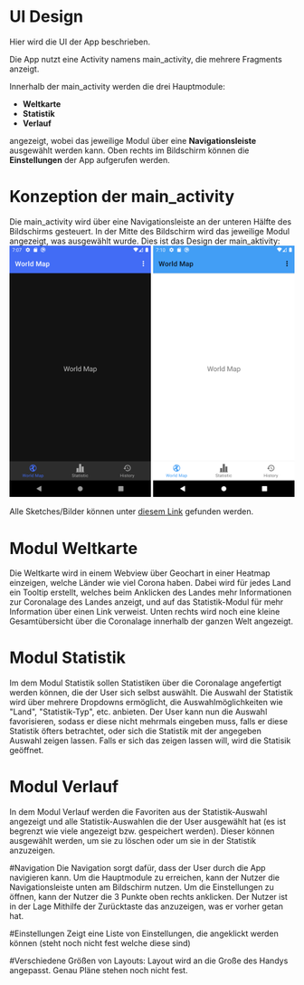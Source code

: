 # UI Design
Hier wird die UI der App beschrieben.

Die App nutzt eine Activity namens main_activity, die mehrere Fragments anzeigt.

Innerhalb der main_activity werden die drei Hauptmodule:

- **Weltkarte**
- **Statistik**
- **Verlauf**

angezeigt, wobei das jeweilige Modul über eine **Navigationsleiste** ausgewählt werden kann.
Oben rechts im Bildschirm können die **Einstellungen** der App aufgerufen werden.

# Konzeption der main_activity
Die main_activity wird über eine Navigationsleiste an der unteren Hälfte des Bildschirms gesteuert.
In der Mitte des Bildschirm wird das jeweilige Modul angezeigt, was ausgewählt wurde.
Dies ist das Design der main_aktivity:
<img src="Dark%20Mode%20Hauptbildschirm.png" width=250>
<img src="Light%20Mode%20Hauptbildschirm.png" width=250>

Alle Sketches/Bilder können unter [diesem Link](/planung) gefunden werden.

# Modul Weltkarte
Die Weltkarte wird in einem Webview über Geochart in einer Heatmap einzeigen, welche Länder wie viel Corona haben.
Dabei wird für jedes Land ein Tooltip erstellt, welches beim Anklicken des Landes mehr Informationen zur Coronalage des Landes anzeigt, und auf das Statistik-Modul für mehr Information über einen Link verweist.
Unten rechts wird noch eine kleine Gesamtübersicht über die Coronalage innerhalb der ganzen Welt angezeigt.

# Modul Statistik
Im dem Modul Statistik sollen Statistiken über die Coronalage angefertigt werden können, die der User sich selbst auswählt.
Die Auswahl der Statistik wird über mehrere Dropdowns ermöglicht, die Auswahlmöglichkeiten wie "Land", "Statistik-Typ", etc. anbieten. Der User kann nun die Auswahl favorisieren, sodass er diese nicht mehrmals eingeben muss, falls er diese Statistik öfters betrachtet, oder sich die Statistik mit der angegeben Auswahl zeigen lassen. Falls er sich das zeigen lassen will, wird die Statisik geöffnet.

# Modul Verlauf
In dem Modul Verlauf werden die Favoriten aus der Statistik-Auswahl angezeigt und alle Statistik-Auswahlen die der User ausgewählt hat (es ist begrenzt wie viele angezeigt bzw. gespeichert werden). Dieser können ausgewählt werden, um sie zu löschen oder um sie in der Statistik anzuzeigen.

#Navigation
Die Navigation sorgt dafür, dass der User durch die App navigieren kann.
Um die Hauptmodule zu erreichen, kann der Nutzer die Navigationsleiste unten am Bildschirm nutzen.
Um die Einstellungen zu öffnen, kann der Nutzer die 3 Punkte oben rechts anklicken.
Der Nutzer ist in der Lage Mithilfe der Zurücktaste das anzuzeigen, was er vorher getan hat.

#Einstellungen
Zeigt eine Liste von Einstellungen, die angeklickt werden können (steht noch nicht fest welche diese sind)

#Verschiedene Größen von Layouts:
Layout wird an die Große des Handys angepasst. Genau Pläne stehen noch nicht fest.

